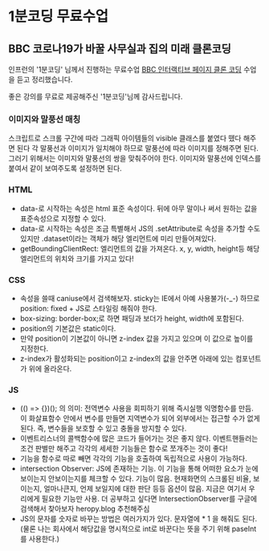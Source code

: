 # 1분코딩 무료수업
## BBC 코로나19가 바꿀 사무실과 집의 미래 클론코딩

인프런의 '1분코딩' 님께서 진행하는 무료수업 [BBC 인터랙티브 페이지 클론 코딩](https://www.inflearn.com/course/bbc-%EC%9D%B8%ED%84%B0%EB%9E%99%ED%8B%B0%EB%B8%8C%EC%9B%B9-%ED%81%B4%EB%A1%A0) 수업을 듣고 정리했습니다.

좋은 강의를 무료로 제공해주신 '1분코딩'님께 감사드립니다.

### 이미지와 말풍선 매칭
스크립트로 스크롤 구간에 따라 그래픽 아이템들의 visible 클래스를 붙였다 뗐다 해주면 된다
각 말풍선과 이미지가 일치해야 하므로 말풍선에 따라 이미지를 정해주면 된다.
그러기 위해서는 이미지와 말풍선의 쌍을 맞춰주어야 한다.
이미지와 말풍선에 인덱스를 붙여서 같이 보여주도록 설정하면 된다.

### HTML
* data-로 시작하는 속성은 html 표준 속성이다. 뒤에 아무 말이나 써서 원하는 값을 표준속성으로 지정할 수 있다. 
* data-로 시작하는 속성은 조금 특별해서 JS의 .setAttribute로 속성을 추가할 수도 있지만 .dataset이라는 객체가 해당 엘리먼트에 미리 만들어져있다.
* getBoundingClientRect: 엘리먼트의 값을 가져온다. x, y, width, height등 해당 엘리먼트의 위치와 크기를 가지고 있다!

### CSS
* 속성을 쓸때 caniuse에서 검색해보자. sticky는 IE에서 아예 사용불가(-_-) 하므로 position: fixed + JS로 스타일링 해줘야 한다. 
* box-sizing: border-box;로 하면 패딩과 보더가 height, width에 포함된다.
* position의 기본값은 static이다.
* 만약 position이 기본값이 아니면 z-index 값을 가지고 있으며 이 값으로 높이를 지정한다. 
* z-index가 활성화되는 position이고 z-index의 값을 안주면 아래에 있는 컴포넌트가 위에 올라온다.

### JS
* (() => {})(); 의 의미: 전역변수 사용을 회피하기 위해 즉시실행 익명함수를 만듬. 이 화살표함수 안에서 변수를 만들면 지역변수가 되어 외부에서는 접근할 수가 없게 된다. 즉, 변수들을 보호할 수 있고 충돌을 방지할 수 있다. 
* 이벤트리스너의 콜백함수에 많은 코드가 들어가는 것은 좋지 않다. 이벤트핸들러는 조건 판별만 해주고 각각의 세세한 기능들은 함수로 쪼개주는 것이 좋다!
* 기능을 함수로 따로 빼면 각각의 기능을 호출하여 독립적으로 사용이 가능하다. 
* intersection Observer: JS에 존재하는 기능. 이 기능을 통해 어떠한 요소가 눈에 보이는지 안보이는지를 체크할 수 있다. 기능이 많음. 현재화면의 스크롤된 비율, 보이는지, 얼마나큰지, 언제 보일지에 대한 판단 등등 옵션이 많음. 지금은 여기서 우리에게 필요한 기능만 사용. 더 공부하고 싶다면 IntersectionObserver를 구글에 검색해서 찾아보자 heropy.blog 추천해주심
* JS의 문자를 숫자로 바꾸는 방법은 여러가지가 있다. 문자열에 * 1 을 해줘도 된다.(물론 나는 회사에서 해당값을 명시적으로 int로 바꾼다는 뜻을 주기 위해 paseInt를 사용한다.)